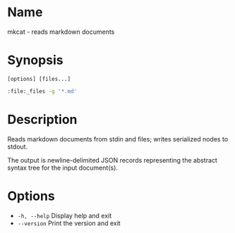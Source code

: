 # Name

mkcat - reads markdown documents

# Synopsis

```
[options] [files...]
```

```zsh
:file:_files -g '*.md'
```

# Description

Reads markdown documents from stdin and files; writes serialized nodes to stdout.

The output is newline-delimited JSON records representing the abstract syntax tree for the input document(s).

# Options

* `-h, --help` Display help and exit
* `--version` Print the version and exit

<? @include {=include} mkcat-example.md ?>
